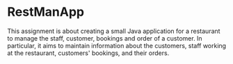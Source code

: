 # RestManApp
This assignment is about creating a small Java application for a restaurant to manage  the staff, customer, bookings and order of a customer. In particular, it aims to maintain  information about the customers, staff working at the restaurant, customers' bookings,  and their orders.
